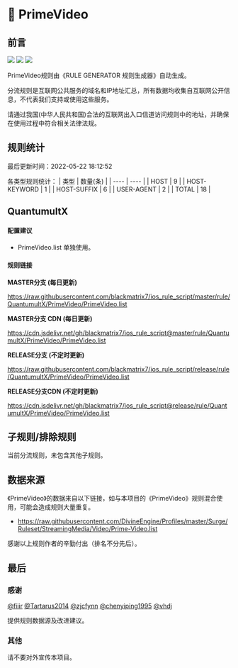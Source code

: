 # 🧸 PrimeVideo

## 前言

![](https://shields.io/badge/-移除重复规则-ff69b4) ![](https://shields.io/badge/-DOMAIN与DOMAIN--SUFFIX合并-green) ![](https://shields.io/badge/-IP--CIDR(6)合并-blueviolet) 

PrimeVideo规则由《RULE GENERATOR 规则生成器》自动生成。

分流规则是互联网公共服务的域名和IP地址汇总，所有数据均收集自互联网公开信息，不代表我们支持或使用这些服务。

请通过我国(中华人民共和国)合法的互联网出入口信道访问规则中的地址，并确保在使用过程中符合相关法律法规。

## 规则统计

最后更新时间：2022-05-22 18:12:52

各类型规则统计：
| 类型 | 数量(条)  | 
| ---- | ----  |
| HOST | 9  | 
| HOST-KEYWORD | 1  | 
| HOST-SUFFIX | 6  | 
| USER-AGENT | 2  | 
| TOTAL | 18  | 


## QuantumultX 

#### 配置建议
- PrimeVideo.list 单独使用。

#### 规则链接
**MASTER分支 (每日更新)**

https://raw.githubusercontent.com/blackmatrix7/ios_rule_script/master/rule/QuantumultX/PrimeVideo/PrimeVideo.list

**MASTER分支 CDN (每日更新)**

https://cdn.jsdelivr.net/gh/blackmatrix7/ios_rule_script@master/rule/QuantumultX/PrimeVideo/PrimeVideo.list

**RELEASE分支 (不定时更新)**

https://raw.githubusercontent.com/blackmatrix7/ios_rule_script/release/rule/QuantumultX/PrimeVideo/PrimeVideo.list

**RELEASE分支CDN (不定时更新)**

https://cdn.jsdelivr.net/gh/blackmatrix7/ios_rule_script@release/rule/QuantumultX/PrimeVideo/PrimeVideo.list

## 子规则/排除规则


当前分流规则，未包含其他子规则。

## 数据来源

《PrimeVideo》的数据来自以下链接，如与本项目的《PrimeVideo》规则混合使用，可能会造成规则大量重复。

- https://raw.githubusercontent.com/DivineEngine/Profiles/master/Surge/Ruleset/StreamingMedia/Video/Prime-Video.list


感谢以上规则作者的辛勤付出（排名不分先后）。

## 最后

### 感谢

[@fiiir](https://github.com/fiiir) [@Tartarus2014](https://github.com/Tartarus2014) [@zjcfynn](https://github.com/zjcfynn) [@chenyiping1995](https://github.com/chenyiping1995) [@vhdj](https://github.com/vhdj)

提供规则数据源及改进建议。

### 其他

请不要对外宣传本项目。
